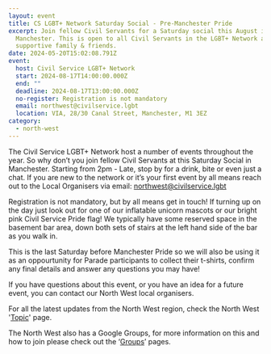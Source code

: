 ```yaml
---
layout: event
title: CS LGBT+ Network Saturday Social - Pre-Manchester Pride
excerpt: Join fellow Civil Servants for a Saturday social this August in
  Manchester. This is open to all Civil Servants in the LGBT+ Network and their
  supportive family & friends.
date: 2024-05-20T15:02:08.791Z
event:
  host: Civil Service LGBT+ Network
  start: 2024-08-17T14:00:00.000Z
  end: ""
  deadline: 2024-08-17T13:00:00.000Z
  no-register: Registration is not mandatory
  email: northwest@civilservice.lgbt
  location: VIA, 28/30 Canal Street, Manchester, M1 3EZ
category:
  - north-west
---
```

The Civil Service LGBT+ Network host a number of events throughout the year. So why don’t you join fellow Civil Servants at this Saturday Social in Manchester. Starting from 2pm - Late, stop by for a drink, bite or even just a chat. If you are new to the network or it’s your first event by all means reach out to the Local Organisers via email: [northwest@civilservice.lgbt](mailto:northwest@civilservice.lgbt)

Registration is not mandatory, but by all means get in touch! If turning up on the day just look out for one of our inflatable unicorn mascots or our bright pink Civil Service Pride flag! We typically have some reserved space in the basement bar area, down both sets of stairs at the left hand side of the bar as you walk in.

This is the last Saturday before Manchester Pride so we will also be using it as an oppourtunity for Parade participants to collect their t-shirts, confirm any final details and answer any questions you may have!

If you have questions about this event, or you have an idea for a future event, you can contact our North West local organisers.

For all the latest updates from the North West region, check the North West '[Topic](https://www.civilservice.lgbt/topic/north-west)' page.

T﻿he North West also has a Google Groups, for more information on this and how to join please check out the ‘[Groups](https://www.civilservice.lgbt/groups/)’ pages.